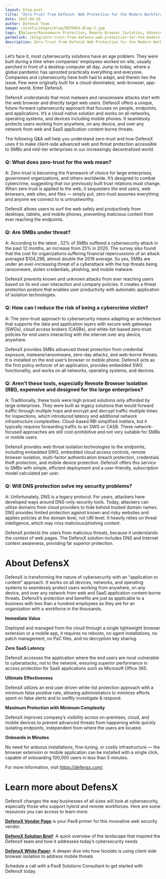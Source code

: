 ```yaml
---
layout: blog-post
title: "Zero-Trust from DefensX: Web Protection for the Modern Workforce"
date: 2022-04-26
author: DefensX Team
image: /assets/images/blog/DEFENSX-Blog-2.jpg
tags: [Malware/Ransomware Protection, Remote Browser Isolation, Advanced URL Protection, File Isolation, SaaS Access Protection]
permalink: /blog/zero-trust-from-defensx-web-protection-for-the-modern-workforce/
description: Zero-Trust from DefensX Web Protection for the Modern Workforce
---
```


<p>Let’s face it, most cybersecurity solutions have an age problem. They were built during a time when companies’ employees worked on-site, usually perched in front of a desktop computer all day. Jump to today, where a global pandemic has uprooted practically everything and everyone. Companies and cybersecurity have both had to adapt, and therein lies the issue. Few were originally built for a cloud-dominated, web-browser, app-based world. Enter DefensX.</p>
<p>DefensX understands that most malware and ransomware attacks start with the web browser and directly target web users. DefensX offers a unique, future-forward cybersecurity approach that focuses on people, endpoints, and applications. It’s a cloud-native solution and works on all networks, operating systems, and devices including mobile phones. It seamlessly protects users working from anywhere, on any device, and over any network from web and SaaS application content-borne threats.</p>
<p>The following Q&amp;A will help you understand zero-trust and how DefensX uses it to make client-side advanced web and threat protection accessible to SMBs and mid-tier enterprises in our increasingly decentralized world.&nbsp;</p>
<h3>Q: What does zero-trust for the web mean?</h3>
<p>A: Zero-trust is becoming the framework of choice for large enterprises, government organizations, and others worldwide. It’s designed to combat cybercrime, suggesting that our previously built trust relations&nbsp;must change. When zero trust is applied to the web, it sequesters the end users, web browsers, web sites, and files — simply put, zero-trust assumes everything and anyone we connect to is untrustworthy.</p>
<p>DefensX allows users to surf the web safely and productively from desktops, tablets, and mobile phones, preventing malicious content from ever reaching the endpoints.&nbsp;</p>
<h3>Q: Are SMBs under threat?</h3>
<p>A: According to the latest&nbsp;,<strong>&nbsp;</strong>32% of SMBs suffered a cybersecurity attack in the past 12 months, an increase from 25% in 2020. The survey also found that the cost for organizations suffering financial repercussions of an attack averaged $104,296, almost double the 2019 average. So yes, SMBs are under an ever-increasing threat of a cyberattack with the top threats being ransomware, stolen credentials, phishing, and mobile malware.</p>
<p>DefensX prevents known and unknown attacks from ever reaching users based on its end user interaction and company policies. It creates a threat protection posture that enables user productivity with automatic application of isolation technologies.&nbsp;</p>
<h3>Q: How can I reduce the risk of being a cybercrime victim?</h3>
<p>A: The zero-trust approach to cybersecurity means adapting an architecture that supports the data and application layers with secure web gateways (SWGs), cloud access brokers (CASBs), and white-list-based zero-trust policies for end users interacting with the internet over any device, anywhere.</p>
<p>DefensX provides SMBs advanced threat protection from credential exposure, malware/ransomware, zero-day attacks, and web-borne threats. It is installed on the end user’s browser or mobile phone. DefensX acts as the first policy enforcer of an application, provides embedded SWG functionality, and works on all networks, operating systems, and devices.</p>
<h3>Q: Aren’t these tools, especially Remote Browser Isolation (RBI), expensive and designed for the large enterprises?</h3>
<p>A: Traditionally, these tools were high priced solutions only afforded by large enterprises. They were built as legacy solutions that would forward traffic through multiple hops and encrypt and decrypt traffic multiple times for inspections, which introduced latency and additional network infrastructure complexities. Cloud-based RBI simplified matters, but it typically requires forwarding traffic to an SWG or CASB. These network-focused approaches are still cost-prohibitive and not very suitable for SMBs or mobile users.&nbsp;</p>
<p>DefensX provides web threat isolation technologies to the endpoints, including embedded SWG, embedded cloud access controls, remote browser isolation, multi-factor authentication breach protection, credentials theft protection, and mobile device protection. DefensX offers this service to SMBs with simple, efficient deployment and a user-friendly, subscription model calculated per user.</p>
<h3>Q: Will DNS protection solve my security problems?</h3>
<p>A: Unfortunately, DNS is a legacy protocol. For years, attackers have developed ways around DNS-only security tools. Today, attackers can utilize domains from cloud providers to hide behind trusted domain names. DNS provides limited protection against known and risky websites and applies policies at the domain level, not URI level. It heavily relies on threat intelligence, which may miss malicious/phishing content.</p>
<p>DefensX protects the users from malicious threats, because it understands the context of web pages. The DefensX solution includes DNS and Internet context awareness, providing far superior protection.</p>
<h1>About DefensX&nbsp;</h1>
<p>DefensX is transforming the nature of cybersecurity with an “application to content” approach. It works on all devices, networks, and operating systems to seamlessly protect users working from anywhere, on any device, and over any network from web and SaaS application content-borne threats. DefensX’s protection and benefits are just as applicable to a business with less than a hundred employees as they are for an organization with a workforce in the thousands.</p>
<p><strong>Immediate Value</strong></p>
<p>Deployed and managed from the cloud through a single lightweight browser extension or a mobile app, it requires no reboots, no agent installations, no patch management, no PaC files, and no decryption key sharing.</p>
<p><strong>Zero SaaS Latency</strong></p>
<p>DefensX accesses the application where the end users are most vulnerable to cyberattacks, not to the network, ensuring superior performance in access protection for SaaS applications such as Microsoft Office 365.</p>
<p><strong>Ultimate Effectiveness</strong></p>
<p>DefensX utilizes an end user driven white-list protection approach with a minimum false positive rate, allowing administrators to minimize efforts spent on false alerts and to swiftly investigate &amp; respond.</p>
<p><strong>Maximum Protection with Minimum Complexity</strong></p>
<p>DefensX improves company’s visibility across on-premises, cloud, and mobile devices to prevent advanced threats from happening while quickly isolating endpoints, independent from where the users are located.</p>
<p><strong>Onboards in Minutes</strong></p>
<p>No need for arduous installations, fine-tuning, or costly infrastructure — the browser extension or mobile application can be installed with a single click, capable of onboarding 100,000 users in less than 5 minutes.</p>
<p>For more information, visit&nbsp;<a href="https://defensx.com/" target="_blank" rel="noopener">https://defensx.com/</a>.</p>
<h1>Learn more about DefensX&nbsp;</h1>
<p>DefensX changes the way businesses of all sizes will look at cybersecurity, especially those who support hybrid and remote workforces. Here are some resources you can access to learn more:</p>
<p><a href="https://www.pax8.com/en-us/vendors/isoolate/" target="_blank" rel="noopener"><strong>DefensX Vendor Page</strong></a>&nbsp;is your Pax8 primer for this innovative web security vendor.</p>
<p><a href="https://usc.pax8.com/resource/display/76098" target="_blank" rel="noopener"><strong>DefensX Solution Brief</strong></a>: A quick overview of the landscape that inspired the DefensX team and how it addresses today’s cybersecurity needs&nbsp;</p>
<p><a href="https://usc.pax8.com/resource/display/76102" target="_blank" rel="noopener"><strong>DefensX White Paper</strong></a>: A deeper dive into how Isoolate is using client-side browser isolation to address mobile threats</p>
<p>Schedule a call with a Pax8 Solutions Consultant to get started with DefensX today.</p>
 